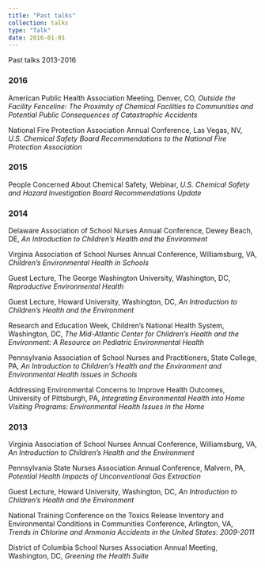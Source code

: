 ```yaml
---
title: "Past talks"
collection: talks
type: "Talk"
date: 2016-01-01
---
```


Past talks 2013-2016

### 2016
American Public Health Association Meeting, Denver, CO,
*Outside the Facility Fenceline: The Proximity of Chemical Facilities to Communities and Potential Public Consequences of Catastrophic Accidents*

National Fire Protection Association Annual Conference, Las Vegas, NV,
*U.S. Chemical Safety Board Recommendations to the National Fire Protection Association*

### 2015	
People Concerned About Chemical Safety, Webinar,
*U.S. Chemical Safety and Hazard Investigation Board Recommendations Update*

### 2014	
Delaware Association of School Nurses Annual Conference, Dewey Beach, DE,
*An Introduction to Children’s Health and the Environment*

Virginia Association of School Nurses Annual Conference, Williamsburg, VA,
*Children’s Environmental Health in Schools*

Guest Lecture, The George Washington University, Washington, DC, 
*Reproductive Environmental Health*

Guest Lecture, Howard University, Washington, DC,
*An Introduction to Children’s Health and the Environment*

Research and Education Week, Children’s National Health System, Washington, DC,
*The Mid-Atlantic Center for Children’s Health and the Environment: A Resource on Pediatric Environmental Health*

Pennsylvania Association of School Nurses and Practitioners, State College, PA,
*An Introduction to Children’s Health and the Environment and Environmental Health Issues in Schools*

Addressing Environmental Concerns to Improve Health Outcomes, University of Pittsburgh, PA,
*Integrating Environmental Health into Home Visiting Programs: Environmental Health Issues in the Home*

### 2013	
Virginia Association of School Nurses Annual Conference, Williamsburg, VA,
*An Introduction to Children’s Health and the Environment*

Pennsylvania State Nurses Association Annual Conference, Malvern, PA,
*Potential Health Impacts of Unconventional Gas Extraction*

Guest Lecture, Howard University, Washington, DC,
*An Introduction to Children’s Health and the Environment*

National Training Conference on the Toxics Release Inventory and Environmental Conditions in Communities Conference, Arlington, VA,
*Trends in Chlorine and Ammonia Accidents in the United States: 2009-2011*

District of Columbia School Nurses Association Annual Meeting, Washington, DC,
*Greening the Health Suite*
